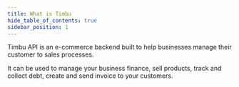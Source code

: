 ```yaml
---
title: What is Timbu
hide_table_of_contents: true
sidebar_position: 1
---
```


Timbu API is an e-commerce backend built to help businesses manage their customer to sales processes.

It can be used to manage your business finance, sell products, track and collect debt, create and send invoice to your customers.
